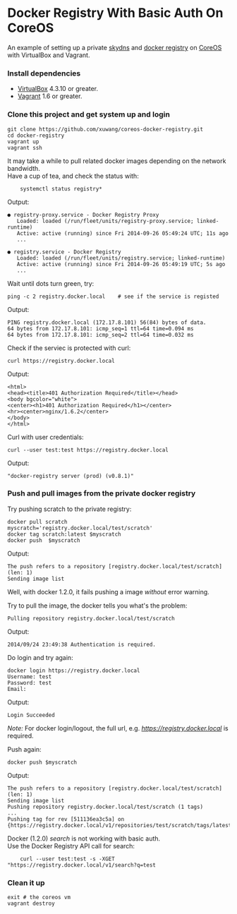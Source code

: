 # Docker Registry With Basic Auth On CoreOS

An example of setting up a private [skydns][SkyDNS] and [docker registry][Docker-Registry] on [CoreOS][using-coreos] with VirtualBox and Vagrant.

### Install dependencies

* [VirtualBox][virtualbox] 4.3.10 or greater.
* [Vagrant][vagrant] 1.6 or greater.

### Clone this project and get system up and login

	git clone https://github.com/xuwang/coreos-docker-registry.git
	cd docker-registry
	vagrant up
	vagrant ssh
	
It may take a while to pull related docker images depending on the network bandwidth.    
Have a cup of tea, and check the status with:

        systemctl status registry*
Output:

    ● registry-proxy.service - Docker Registry Proxy
       Loaded: loaded (/run/fleet/units/registry-proxy.service; linked-runtime)
       Active: active (running) since Fri 2014-09-26 05:49:24 UTC; 11s ago
       ...

    ● registry.service - Docker Registry
       Loaded: loaded (/run/fleet/units/registry.service; linked-runtime)
       Active: active (running) since Fri 2014-09-26 05:49:19 UTC; 5s ago
       ...
Wait until dots turn green, try:

	ping -c 2 registry.docker.local    # see if the service is registed
Output:

	PING registry.docker.local (172.17.8.101) 56(84) bytes of data.
	64 bytes from 172.17.8.101: icmp_seq=1 ttl=64 time=0.094 ms
	64 bytes from 172.17.8.101: icmp_seq=2 ttl=64 time=0.032 ms

Check if the serviec is protected with curl:

	curl https://registry.docker.local
Output:

	<html>
	<head><title>401 Authorization Required</title></head>
	<body bgcolor="white">
	<center><h1>401 Authorization Required</h1></center>
	<hr><center>nginx/1.6.2</center>
	</body>
	</html>
Curl with user credentials:

	curl --user test:test https://registry.docker.local
Output:

	"docker-registry server (prod) (v0.8.1)"

### Push and pull images from the private docker registry
Try pushing scratch to the private registry:

	docker pull scratch
	myscratch='registry.docker.local/test/scratch'
	docker tag scratch:latest $myscratch
	docker push  $myscratch
Output:

    The push refers to a repository [registry.docker.local/test/scratch] (len: 1)
    Sending image list

Well, with docker 1.2.0, it fails pushing a image _without_ error warning. 

Try to pull the image, the docker tells you what's the problem:

    Pulling repository registry.docker.local/test/scratch
Output:

    2014/09/24 23:49:38 Authentication is required.
Do login and try again:

	docker login https://registry.docker.local
	Username: test
	Password: test
	Email:
Output:

	Login Succeeded
 
_Note:_ For docker login/logout, the full url, e.g. _https://registry.docker.local_ is required.  

Push again:

    docker push $myscratch
    
Output:

    The push refers to a repository [registry.docker.local/test/scratch] (len: 1)
    Sending image list
    Pushing repository registry.docker.local/test/scratch (1 tags)
    ...
    Pushing tag for rev [511136ea3c5a] on {https://registry.docker.local/v1/repositories/test/scratch/tags/latest}
    
Docker (1.2.0) _search_ is not working with basic auth.  
Use the Docker Registry API call for search:

        curl --user test:test -s -XGET "https://registry.docker.local/v1/search?q=test
### Clean it up

	exit # the coreos vm
	vagrant destroy

[virtualbox]: https://www.virtualbox.org/
[vagrant]: https://www.vagrantup.com/downloads.html
[using-coreos]: http://coreos.com/docs/using-coreos/
[SkyDNS]: https://github.com/skynetservices/skydns
[Docker-Registry]: https://github.com/docker/docker-registry


